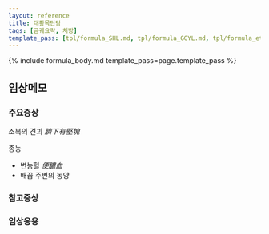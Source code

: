 ```yaml
---
layout: reference
title: 대황목단탕
tags: [금궤요략, 처방]
template_pass: [tpl/formula_SHL.md, tpl/formula_GGYL.md, tpl/formula_etc.md]
---
```


{% include formula_body.md template_pass=page.template_pass %}

## 임상메모



### 주요증상

소복의 견괴 _臍下有堅塊_

종농
* 변농혈 _便膿血_
* 배꼽 주변의 농양


### 참고증상


### 임상응용

